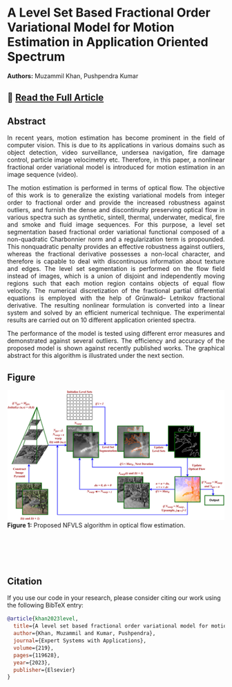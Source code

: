 # A Level Set Based Fractional Order Variational Model for Motion Estimation in Application Oriented Spectrum

**Authors:** Muzammil Khan, Pushpendra Kumar  

## 📄 [Read the Full Article](https://www.sciencedirect.com/science/article/pii/S095741742300129X)

## Abstract  
<p align="justify">
In recent years, motion estimation has become prominent in the field of computer vision. This is due to its
applications in various domains such as object detection, video surveillance, undersea navigation, fire damage
control, particle image velocimetry etc. Therefore, in this paper, a nonlinear fractional order variational model
is introduced for motion estimation in an image sequence (video).
</p>
<p align="justify">
The motion estimation is performed in terms of optical flow. The objective of this work is to generalize the existing variational models from integer order to
fractional order and provide the increased robustness against outliers, and furnish the dense and discontinuity
preserving optical flow in various spectra such as synthetic, sintell, thermal, underwater, medical, fire and
smoke and fluid image sequences. For this purpose, a level set segmentation based fractional order variational
functional composed of a non-quadratic Charbonnier norm and a regularization term is propounded. This nonquadratic penalty provides an effective robustness against outliers, whereas the fractional derivative possesses a
non-local character, and therefore is capable to deal with discontinuous information about texture and edges.
The level set segmentation is performed on the flow field instead of images, which is a union of disjoint
and independently moving regions such that each motion region contains objects of equal flow velocity. The
numerical discretization of the fractional partial differential equations is employed with the help of Grünwald–
Letnikov fractional derivative. The resulting nonlinear formulation is converted into a linear system and solved
by an efficient numerical technique. The experimental results are carried out on 10 different application
oriented spectra.
</p>
<p align="justify">
The performance of the model is tested using different error measures and demonstrated
against several outliers. The efficiency and accuracy of the proposed model is shown against recently published
works. The graphical abstract for this algorithm is illustrated under the next section.
</p>

## Figure  
![Figure 1](fig/fig01.png)
**Figure 1:** Proposed NFVLS algorithm in optical flow estimation.

<br><br>
---

## Citation

If you use our code in your research, please consider citing our work using the following BibTeX entry:

```bibtex
@article{khan2023level,
  title={A level set based fractional order variational model for motion estimation in application oriented spectrum},
  author={Khan, Muzammil and Kumar, Pushpendra},
  journal={Expert Systems with Applications},
  volume={219},
  pages={119628},
  year={2023},
  publisher={Elsevier}
}
